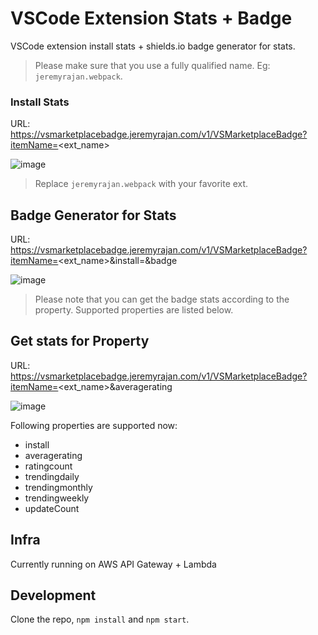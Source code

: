 # VSCode Extension Stats + Badge

VSCode extension install stats + shields.io badge generator for stats.

> Please make sure that you use a fully qualified name. Eg: `jeremyrajan.webpack`.

### Install Stats
URL: https://vsmarketplacebadge.jeremyrajan.com/v1/VSMarketplaceBadge?itemName=<ext_name>

![image](https://user-images.githubusercontent.com/2890683/45105414-c71ac100-b166-11e8-979c-5f23e7b8bc32.png)

> Replace `jeremyrajan.webpack` with your favorite ext.

## Badge Generator for Stats
URL: https://vsmarketplacebadge.jeremyrajan.com/v1/VSMarketplaceBadge?itemName=<ext_name>&install=&badge

![image](https://user-images.githubusercontent.com/2890683/45105501-f6313280-b166-11e8-81ac-2c45538d8483.png)


> Please note that you can get the badge stats according to the property. Supported properties are listed below.

## Get stats for Property
URL: https://vsmarketplacebadge.jeremyrajan.com/v1/VSMarketplaceBadge?itemName=<ext_name>&averagerating

![image](https://user-images.githubusercontent.com/2890683/45105707-6c359980-b167-11e8-81a7-26d1098119f0.png)


Following properties are supported now:
* install
* averagerating
* ratingcount
* trendingdaily
* trendingmonthly
* trendingweekly
* updateCount

## Infra
Currently running on AWS API Gateway + Lambda

## Development
Clone the repo, `npm install` and `npm start`.
